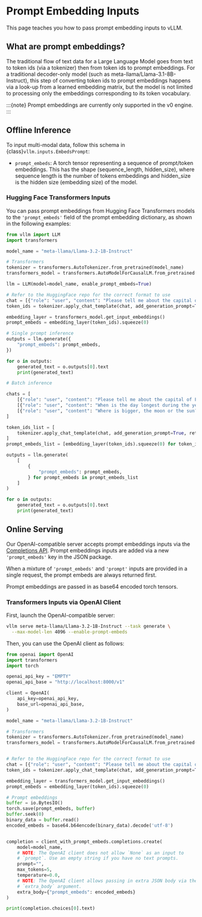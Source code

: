 # Prompt Embedding Inputs

This page teaches you how to pass prompt embedding inputs to vLLM.

## What are prompt embeddings?

The traditional flow of text data for a Large Language Model goes from text to token ids (via a tokenizer) then from token ids to prompt embeddings. For a traditional decoder-only model (such as meta-llama/Llama-3.1-8B-Instruct), this step of converting token ids to prompt embeddings happens via a look-up from a learned embedding matrix, but the model is not limited to processing only the embeddings corresponding to its token vocabulary.

:::{note}
Prompt embeddings are currently only supported in the v0 engine.
:::

## Offline Inference

To input multi-modal data, follow this schema in {class}`vllm.inputs.EmbedsPrompt`:

- `prompt_embeds`: A torch tensor representing a sequence of prompt/token embeddings. This has the shape (sequence_length, hidden_size), where sequence length is the number of tokens embeddings and hidden_size is the hidden size (embedding size) of the model.

### Hugging Face Transformers Inputs

You can pass prompt embeddings from Hugging Face Transformers models to the  `'prompt_embeds'` field of the prompt embedding dictionary, as shown in the following examples:

```python
from vllm import LLM
import transformers

model_name = "meta-llama/Llama-3.2-1B-Instruct"

# Transformers
tokenizer = transformers.AutoTokenizer.from_pretrained(model_name)
transformers_model = transformers.AutoModelForCausalLM.from_pretrained(model_name)

llm = LLM(model=model_name, enable_prompt_embeds=True)

# Refer to the HuggingFace repo for the correct format to use
chat = [{"role": "user", "content": "Please tell me about the capital of France."}]
token_ids = tokenizer.apply_chat_template(chat, add_generation_prompt=True, return_tensors='pt')

embedding_layer = transformers_model.get_input_embeddings()
prompt_embeds = embedding_layer(token_ids).squeeze(0)

# Single prompt inference
outputs = llm.generate({
    "prompt_embeds": prompt_embeds,
})

for o in outputs:
    generated_text = o.outputs[0].text
    print(generated_text)

# Batch inference

chats = [
    [{"role": "user", "content": "Please tell me about the capital of France."}],
    [{"role": "user", "content": "When is the day longest during the year?"}],
    [{"role": "user", "content": "Where is bigger, the moon or the sun?"}]
]

token_ids_list = [
    tokenizer.apply_chat_template(chat, add_generation_prompt=True, return_tensors='pt') for chat in chats
]
prompt_embeds_list = [embedding_layer(token_ids).squeeze(0) for token_ids in token_ids_list]

outputs = llm.generate(
    [
        {
            "prompt_embeds": prompt_embeds,
        } for prompt_embeds in prompt_embeds_list
    ]
)

for o in outputs:
    generated_text = o.outputs[0].text
    print(generated_text)
```

## Online Serving

Our OpenAI-compatible server accepts prompt embeddings inputs via the [Completions API](https://platform.openai.com/docs/api-reference/completions). Prompt embeddings inputs are added via a new `'prompt_embeds'` key in the JSON package.

When a mixture of `'prompt_embeds'` and `'prompt'` inputs are provided in a single request, the prompt embeds are always returned first.

Prompt embeddings are passed in as base64 encoded torch tensors.

### Transformers Inputs via OpenAI Client

First, launch the OpenAI-compatible server:

```bash
vllm serve meta-llama/Llama-3.2-1B-Instruct --task generate \
  --max-model-len 4096 --enable-prompt-embeds
```

Then, you can use the OpenAI client as follows:

```python
from openai import OpenAI
import transformers
import torch

openai_api_key = "EMPTY"
openai_api_base = "http://localhost:8000/v1"

client = OpenAI(
    api_key=openai_api_key,
    base_url=openai_api_base,
)

model_name = "meta-llama/Llama-3.2-1B-Instruct"

# Transformers
tokenizer = transformers.AutoTokenizer.from_pretrained(model_name)
transformers_model = transformers.AutoModelForCausalLM.from_pretrained(model_name)


# Refer to the HuggingFace repo for the correct format to use
chat = [{"role": "user", "content": "Please tell me about the capital of France."}]
token_ids = tokenizer.apply_chat_template(chat, add_generation_prompt=True, return_tensors='pt')

embedding_layer = transformers_model.get_input_embeddings()
prompt_embeds = embedding_layer(token_ids).squeeze(0)

# Prompt embeddings
buffer = io.BytesIO()
torch.save(prompt_embeds, buffer)
buffer.seek(0)
binary_data = buffer.read()
encoded_embeds = base64.b64encode(binary_data).decode('utf-8')


completion = client_with_prompt_embeds.completions.create(
    model=model_name,
    # NOTE: The OpenAI client does not allow `None` as an input to 
    # `prompt`. Use an empty string if you have no text prompts.
    prompt="",  
    max_tokens=5,
    temperature=0.0,
    # NOTE: The OpenAI client allows passing in extra JSON body via the
    # `extra_body` argument.
    extra_body={"prompt_embeds": encoded_embeds}
)

print(completion.choices[0].text)
```
